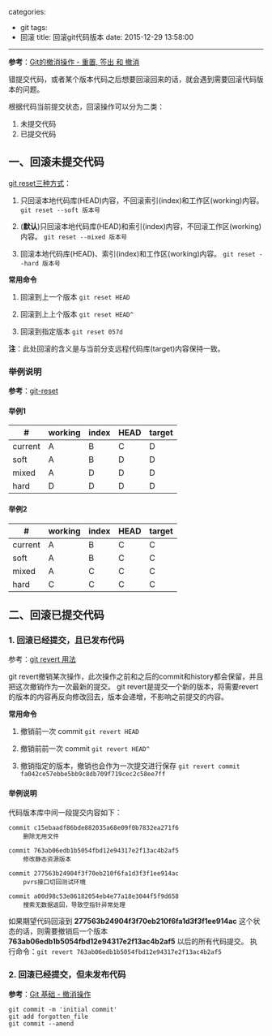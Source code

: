 categories:
  - git
tags:
  - 回滚
title: 回滚git代码版本
date: 2015-12-29 13:58:00
---

**参考**：[Git的撤消操作 - 重置, 签出 和 撤消](http://gitbook.liuhui998.com/4_9.html)

错提交代码，或者某个版本代码之后想要回滚回来的话，就会遇到需要回滚代码版本的问题。

根据代码当前提交状态，回滚操作可以分为二类：
1. 未提交代码
2. 已提交代码


## 一、回滚未提交代码

[git reset三种方式](http://blog.csdn.net/wujiangguizhen/article/details/10609647)：
1. 只回滚本地代码库(HEAD)内容，不回滚索引(index)和工作区(working)内容。
`git reset --soft 版本号`

2. (**默认**)只回滚本地代码库(HEAD)和索引(index)内容，不回滚工作区(working)内容。
`git reset --mixed 版本号`

3. 回滚本地代码库(HEAD)、索引(index)和工作区(working)内容。
`git reset --hard 版本号`

<!-- more -->

**常用命令**

1. 回滚到上一个版本
`git reset HEAD`

2. 回滚到上上个版本
`git reset HEAD^`

3. 回滚到指定版本
`git reset 057d`

**注**：此处回滚的含义是与当前分支远程代码库(target)内容保持一致。

### 举例说明

**参考**：[git-reset](https://git-scm.com/docs/git-reset)

#### 举例1
| # | working | index | HEAD | target |
|----|----|----|----|----|
| current | A | B | C | D |
| soft | A | B | D | D |
| mixed | A | D | D | D |
| hard | D | D | D | D |

#### 举例2
| # | working | index | HEAD | target |
|----|----|----|----|----|
| current | A | B | C | C |
| soft | A | B | C | C |
| mixed | A | C | C | C |
| hard | C | C | C | C |



## 二、回滚已提交代码


### 1. 回滚已经提交，且已发布代码

参考：[git revert 用法](http://blog.chinaunix.net/uid-26770731-id-3285880.html)

git revert撤销某次操作，此次操作之前和之后的commit和history都会保留，并且把这次撤销作为一次最新的提交。
git revert是提交一个新的版本，将需要revert的版本的内容再反向修改回去，版本会递增，不影响之前提交的内容。

**常用命令**

1. 撤销前一次 commit
`git revert HEAD`

2. 撤销前前一次 commit
`git revert HEAD^`

3. 撤销指定的版本，撤销也会作为一次提交进行保存
`git revert commit fa042ce57ebbe5bb9c8db709f719cec2c58ee7ff`


#### 举例说明
代码版本库中间一段提交内容如下：
```
commit c15ebaadf86bde882035a68e09f0b7832ea271f6
    删除无用文件

commit 763ab06edb1b5054fbd12e94317e2f13ac4b2af5
    修改静态资源版本

commit 277563b24904f3f70eb210f6fa1d3f3f1ee914ac
    pvrs接口切回测试环境

commit a00d98c53e86182054eb4e77a18e3044f5f9d658
    搜索无数据返回，导致空指针异常处理
```

如果期望代码回滚到 **277563b24904f3f70eb210f6fa1d3f3f1ee914ac** 这个状态的话，则需要撤销后一个版本 **763ab06edb1b5054fbd12e94317e2f13ac4b2af5** 以后的所有代码提交。
执行命令：`git revert 763ab06edb1b5054fbd12e94317e2f13ac4b2af5`



### 2. 回滚已经提交，但未发布代码

**参考**：[Git 基础 - 撤消操作](https://git-scm.com/book/zh/v1/Git-%E5%9F%BA%E7%A1%80-%E6%92%A4%E6%B6%88%E6%93%8D%E4%BD%9C)

``` shell
git commit -m 'initial commit'
git add forgotten_file
git commit --amend
```

